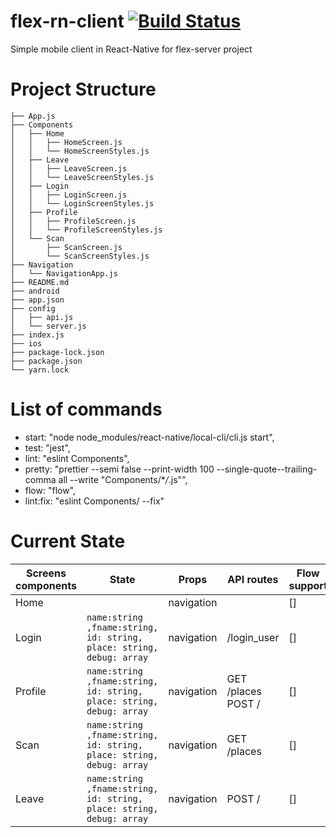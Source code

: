 # flex-rn-client [![Build Status](https://app.bitrise.io/app/8ba0832124e4cdf2/status.svg?token=HTfEgn2kTcAN_FI2qXEqeQ&branch=feature/refactoring)](https://app.bitrise.io/app/8ba0832124e4cdf2)

Simple mobile client in React-Native for flex-server project

# Project Structure

```
├── App.js
├── Components
│   ├── Home
│   │   ├── HomeScreen.js
│   │   └── HomeScreenStyles.js
│   ├── Leave
│   │   ├── LeaveScreen.js
│   │   └── LeaveScreenStyles.js
│   ├── Login
│   │   ├── LoginScreen.js
│   │   └── LoginScreenStyles.js
│   ├── Profile
│   │   ├── ProfileScreen.js
│   │   └── ProfileScreenStyles.js
│   └── Scan
│       ├── ScanScreen.js
│       └── ScanScreenStyles.js
├── Navigation
│   └── NavigationApp.js
├── README.md
├── android
├── app.json
├── config
│   ├── api.js
│   └── server.js
├── index.js
├── ios
├── package-lock.json
├── package.json
└── yarn.lock
```

# List of commands

- start: "node node_modules/react-native/local-cli/cli.js start",
- test: "jest",
- lint: "eslint Components",
- pretty: "prettier --semi false --print-width 100 --single-quote--trailing-comma all --write \"Components/\*_/_.js\"",
- flow: "flow",
- lint:fix: "eslint Components/ --fix"

# Current State

| Screens components | State                                                                | Props      | API routes         | Flow support |
| ------------------ | -------------------------------------------------------------------- | ---------- | ------------------ | ------------ |
| Home               |                                                                      | navigation |                    | []           |
| Login              | `name:string ,fname:string, id: string, place: string, debug: array` | navigation | /login_user        | []           |
| Profile            | `name:string ,fname:string, id: string, place: string, debug: array` | navigation | GET /places POST / | []           |
| Scan               | `name:string ,fname:string, id: string, place: string, debug: array` | navigation | GET /places        | []           |
| Leave              | `name:string ,fname:string, id: string, place: string, debug: array` | navigation | POST /             | []           |
